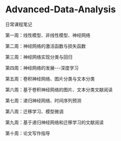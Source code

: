 # Advanced-Data-Analysis
日常课程笔记

第一周：线性模型、非线性模型、神经网络

第二周：神经网络的激活函数与损失函数

第三周：神经网络实现分类与回归

第四周：神经网络的发展---深度学习

第五周：卷积神经网络、图片分类与文本分类

第六周：基于卷积神经网络的图片、文本分类文献阅读

第七周：递归神经网络、时间序列预测

第八周：迁移学习、模型微调

第九周：基于递归神经网络和迁移学习的文献阅读

第十周：论文写作指导
